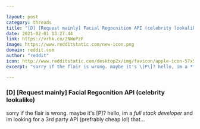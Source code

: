 ```yaml
---

layout: post
category: threads
title: "[D] [Request mainly] Facial Regocnition API (celebrity lookalike)"
date: 2021-02-01 13:27:44
link: https://vrhk.co/2NWoPzF
image: https://www.redditstatic.com/new-icon.png
domain: reddit.com
author: "reddit"
icon: http://www.redditstatic.com/desktop2x/img/favicon/apple-icon-57x57.png
excerpt: "sorry if the flair is wrong. maybe it's \[P\]? hello, im a *full stack developer* and im looking for a 3rd party API (prefrably cheap lol) that..."

---
```


### [D] [Request mainly] Facial Regocnition API (celebrity lookalike)

sorry if the flair is wrong. maybe it's \[P\]? hello, im a *full stack developer* and im looking for a 3rd party API (prefrably cheap lol) that...